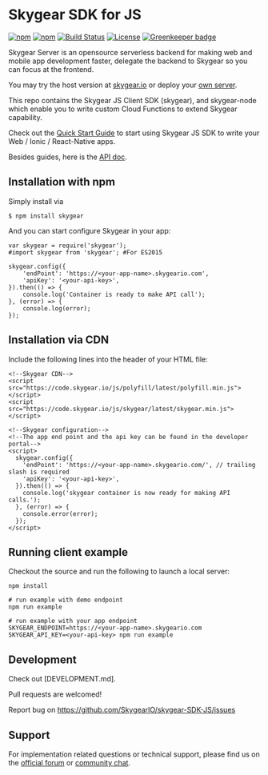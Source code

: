 # Skygear SDK for JS

[![npm](https://img.shields.io/npm/v/skygear.svg)](https://www.npmjs.com/package/skygear)
[![npm](https://img.shields.io/npm/dt/skygear.svg)](https://www.npmjs.com/package/skygear)
[![Build Status](https://travis-ci.org/SkygearIO/skygear-SDK-JS.svg?branch=master)](https://travis-ci.org/SkygearIO/skygear-SDK-JS)
[![License](https://img.shields.io/npm/l/skygear.svg)](https://www.npmjs.com/package/skygear) [![Greenkeeper badge](https://badges.greenkeeper.io/SkygearIO/skygear-SDK-JS.svg)](https://greenkeeper.io/)

Skygear Server is an opensource serverless backend for making web and mobile app
development faster, delegate the backend to Skygear so you can focus at the
frontend.

You may try the host version at [skygear.io](https://skygear.io) or deploy your
[own server](https://github.com/skygeario/skygear-server).

This repo contains the Skygear JS Client SDK (skygear), and skygear-node which
enable you to write custom Cloud Functions to extend Skygear capability.

Check out the [Quick Start Guide](https://docs.skygear.io/guides/intro/quickstart/js/)
to start using Skygear JS SDK to write your Web / Ionic / React-Native apps.

Besides guides, here is the [API doc](https://docs.skygear.io/js/reference/latest/).

## Installation with npm

Simply install via

```
$ npm install skygear
```

And you can start configure Skygear in your app:

```
var skygear = require('skygear');
#import skygear from 'skygear'; #For ES2015

skygear.config({
    'endPoint': 'https://<your-app-name>.skygeario.com',
    'apiKey': '<your-api-key>',
}).then(() => {
    console.log('Container is ready to make API call');
}, (error) => {
    console.log(error);
});
```

## Installation via CDN

Include the following lines into the header of your HTML file:

```
<!--Skygear CDN-->
<script src="https://code.skygear.io/js/polyfill/latest/polyfill.min.js"></script>
<script src="https://code.skygear.io/js/skygear/latest/skygear.min.js"></script>

<!--Skygear configuration-->
<!--The app end point and the api key can be found in the developer portal-->
<script>
  skygear.config({
    'endPoint': 'https://<your-app-name>.skygeario.com/', // trailing slash is required
    'apiKey': '<your-api-key>',
  }).then(() => {
    console.log('skygear container is now ready for making API calls.');
  }, (error) => {
    console.error(error);
  });
</script>
```

## Running client example

Checkout the source and run the following to launch a local server:

```
npm install

# run example with demo endpoint
npm run example

# run example with your app endpoint
SKYGEAR_ENDPOINT=https://<your-app-name>.skygeario.com SKYGEAR_API_KEY=<your-api-key> npm run example
```

## Development

Check out [DEVELOPMENT.md].

Pull requests are welcomed!

Report bug on https://github.com/SkygearIO/skygear-SDK-JS/issues

## Support 
For implementation related questions or technical support, please find us on the [official forum](https://discuss.skygear.io) or [community chat](https://slack.skygear.io).
 
